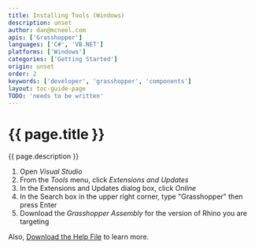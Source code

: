 ```yaml
---
title: Installing Tools (Windows)
description: unset
author: dan@mcneel.com
apis: ['Grasshopper']
languages: ['C#', 'VB.NET']
platforms: ['Windows']
categories: ['Getting Started']
origin: unset
order: 2
keywords: ['developer', 'grasshopper', 'components']
layout: toc-guide-page
TODO: 'needs to be written'
---
```


# {{ page.title }}

{{ page.description }}

1. Open *Visual Studio*
2. From the *Tools* menu, click *Extensions and Updates*
3. In the Extensions and Updates dialog box, click *Online*
4. In the Search box in the upper right corner, type "Grasshopper" then press Enter
5. Download the *Grasshopper Assembly* for the version of Rhino you are targeting

Also, [Download the Help File](http://s3.amazonaws.com/files.na.mcneel.com/grasshopper/1.0/docs/en/GrasshopperSDK.chm) to learn more.
